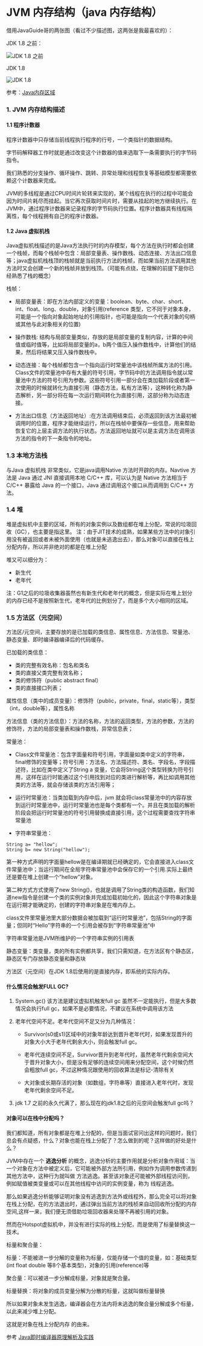 # JVM 内存结构（java 内存结构）

借用JavaGuide哥的两张图（看过不少描述图，这两张是我最喜欢的）：

JDK 1.8 之前：

![JDK 1.8 之前](https://images.gitee.com/uploads/images/2021/0114/092916_26d1a1f8_8076629.png "JDK 1.8 之前.png")


JDK 1.8

![JDK 1.8](https://images.gitee.com/uploads/images/2021/0114/092946_7ca8963a_8076629.png "JDK 1.8.png")


参考：[Java内存区域](https://snailclimb.gitee.io/javaguide/#/docs/java/jvm/Java%E5%86%85%E5%AD%98%E5%8C%BA%E5%9F%9F)

### 1. JVM 内存结构描述

#### 1.1 程序计数器

程序计数器中只存储当前线程执行程序的行号，一个类指针的数据结构。

字节码解释器工作时就是通过改变这个计数器的值来选取下一条需要执行的字节码指令。

我们熟悉的分支操作、循环操作、跳转、异常处理和线程恢复等基础模型都需要依赖这个计数器来完成。

JVM的多线程是通过CPU时间片轮转来实现的，某个线程在执行的过程中可能会因为时间片耗尽而挂起。当它再次获取时间片时，需要从挂起的地方继续执行。在JVM中，通过程序计数器来记录程序的字节码执行位置。程序计数器具有线程隔离性，每个线程拥有自己的程序计数器。

#### 1.2 Java 虚拟机栈

Java虚拟机栈描述的是Java方法执行时的内存模型，每个方法在执行时都会创建一个栈帧，而每个栈帧中包含：局部变量表、操作数栈、动态连接、方法出口信息等；java虚拟机栈栈顶的栈帧就是当前执行方法的栈帧，而如果当前方法调用其他方法时又会创建一个新的栈帧并放到栈顶。（可能有点绕，在理解的前提下是你已经熟悉了栈的概念）

栈帧：
- 局部变量表：即在方法内部定义的变量：boolean、byte、char、short、int、float、long、double，对象引用(reference 类型，它不同于对象本身，可能是一个指向对象起始地址的引用指针，也可能是指向一个代表对象的句柄或其他与此对象相关的位置)

- 操作数栈: 结构与局部变量类似，存放的是局部变量的复制内容，计算的中间值或临时值等，比如将局部变量的a，b两个值压入操作数栈中，计算他们的结果，然后将结果又压入操作数栈中。

- 动态连接：每个栈帧都包含一个指向运行时常量池中该栈帧所属方法的引用。Class文件的常量池中存有大量的符号引用，字节码中的方法调用指令就以常量池中方法的符号引用为参数。这些符号引用一部分会在类加载阶段或者第一次使用的时候就转化为直接引用（静态方法，私有方法等），这种转化称为静态解析，另一部分将在每一次运行期间转化为直接引用，这部分称为动态连接。

- 方法出口信息（方法返回地址）:在方法调用结束后，必须返回到该方法最初被调用时的位置，程序才能继续运行，所以在栈帧中要保存一些信息，用来帮助恢复它的上层主调方法的执行状态。方法返回地址就可以是主调方法在调用该方法的指令的下一条指令的地址。


### 1.3 本地方法栈

与Java 虚拟机栈 非常类似，它是java调用Native 方法时开辟的内存。Navtive 方法是 Java 通过 JNI 直接调用本地 C/C++ 库，可以认为是 Native 方法相当于 C/C++ 暴露给 Java 的一个接口，Java 通过调用这个接口从而调用到 C/C++ 方法。

### 1.4 堆
堆是虚拟机中主要的区域，所有的对象实例以及数组都在堆上分配，常说的垃圾回收（GC），也主要是指这里。
注：由于JIT技术的成熟，如果某些方法中的对象引用没有被返回或者未被外面使用（也就是未逃逸出去），那么对象可以直接在栈上分配内存，所以并非绝对的都是在堆上分配

堆又可以细分为：
- 新生代
- 老年代

注：G1之后的垃圾收集器虽然也有新生代和老年代的概念，但是实际在堆上划分的内存已经不是按照新生代，老年代的比例划分了，而是多个大小相同的区域。

### 1.5 方法区（元空间）

方法区/元空间，主要存放的是已加载的类信息、属性信息、方法信息、常量池、静态变量、即时编译器编译后的代码缓存。

已加载的类信息：
- 类的完整有效名称：包名和类名
- 类的直接父类完整有效名称；
- 类的修饰符（public abstract final）
- 类的直接接口列表；

属性信息（类中的成员变量）：修饰符（public，private，final，static等），类型（int，double等），属性名称

方法信息（类的方法信息）：方法的名称，方法的返回类型，方法的参数，方法的修饰符，方法的局部变量表和操作数栈，异常信息表；

常量池：

- Class文件常量池：包含字面量和符号引用，字面量如类中定义的字符串，final修饰的变量等；符号引用：方法名、方法描述符、类名、字段名，字段描述符，比如在类中定义了String a 变量，它会将String这个类型转换为符号引用，这样在运行时能通过这个引用找到对应的类进行解析等，再比如调用其他类的方法等，就会存储该类的方法引用等；
  
- 运行时常量池：当类加载到内存中后，jvm 就会将class常量池中的内容存放到运行时常量池中，运行时常量池也是每个类都有一个。并且在类加载的解析阶段会把运行时常量池的符号引用替换成直接引用，这个过程需要查找字符串常量池

- 字符串常量池：

```
String a= "hellow";
String b= new String("hellow");
```

第一种方式声明的字面量hellow是在编译期就已经确定的，它会直接进入class文件常量池中；当运行期间在全局字符串常量池中会保存它的一个引用.实际上最终还是要在堆上创建一个”hellow”对象。

第二种方式方式使用了new String()，也就是调用了String类的构造函数，我们知道new指令是创建一个类的实例对象并完成加载初始化的，因此这个字符串对象是在运行期才能确定的，创建的字符串对象是在堆内存上。

class文件里常量池里大部分数据会被加载到“运行时常量池”，包括String的字面量；但同时“Hello”字符串的一个引用会被存到“字符串常量池”中

字符串常量池是JVM所维护的一个字符串实例的引用表

静态变量：类变量，类的所有实例都共享，我们只需知道，在方法区有个静态区，静态区专门存放静态变量和静态块

方法区（元空间）在JDK 1.8后使用的是直接内存，即系统的实际内存。

#### 什么情况会触发FULL GC?

1. System.gc() 该方法是建议虚拟机触发full gc 虽然不一定能执行，但是大多数情况会执行full gc，如果不是必要情况，不建议在系统中调用该方法

2. 老年代空间不足。老年代空间不足又分为几种情况：

   - Survivor(s0或s1)区域中的对象年龄达到晋升老年代时，如果发现晋升的对象大小大于老年代剩余大小，则会触发full gc。

   - 老年代连续空间不足，Survivor晋升到老年代时，虽然老年代剩余空间大于晋升对象大小，但是没有足够的连续空间用来分配空间，这个时候仍然会粗放full gc，不过这种情况跟使用的回收算法是标记-清除有关

   - 大对象或长期存活的对象（如数组，字符串等）直接进入老年代时，发现老年代剩余空间不足。
3. jdk 1.7 之前的永久代满了，那么现在的jdk1.8之后的元空间会触发full gc吗？


#### 对象可以在栈中分配吗？
我们都知道，所有对象都是在堆上分配的，但是当面试官问出这样的问题时，我们总会有点疑惑，什么？对象也能在栈上分配了？怎么做到的呢？这样做的好处是什么？

JVM中存在一个  **逃逸分析**  的概念，逃逸分析的主要作用就是分析对象作用域：当一个对象在方法中被定义后，它可能被外部方法所引用，例如作为调用参数传递到其他方法中，这种行为就叫做 方法逃逸。甚至该对象还可能被外部线程访问到，例如赋值被类变量或可以在其他线程中访问的实例变量，称为 线程逃逸。

那么如果逃逸分析能够证明对象没有逃逸到方法外或线程外，那么完全可以将对象在栈上分配，在的方法退出时，通过弹出当前方法的栈桢来自动回收所分配的内存空间,这样一来，我们便无须借助垃圾回收器来处理不再被引用的对象。

然而在Hotspot虚拟机中，并没有进行实际的栈上分配，而是使用了标量替换这一技术。

标量和聚合量：

标量：不能被进一步分解的变量称为标量，仅能存储一个值的变量，如：基础类型(int float double 等8个基本类型)，对象的引用(reference)等

聚合量：可以被进一步分解成标量，对象就是聚合量。

标量替换：将对象的成员变量分解为分散的标量，这就叫做标量替换

所以如果对象未发生逃逸，编译器会在方法内将未逃逸的聚合量分解成多个标量，以此来减少堆上分配。

这就是对象在栈上分配内存 的由来。


参考 [Java即时编译器原理解析及实践](https://tech.meituan.com/2020/10/22/java-jit-practice-in-meituan.html)




